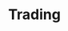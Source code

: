 ---
title: Trading
github: https://github.com/altcointrading/trading
demo: https://www.altcointrading.net/
ssg:
  - Jekyll
cms:
  - No Cms
---